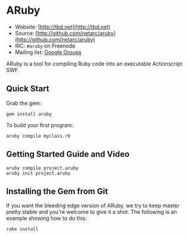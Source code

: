 # ARuby

* Website: [http://tbd.net](http://tbd.net)
* Source: [http://github.com/netarc/aruby](http://github.com/netarc/aruby)
* IRC: `#aruby` on Freenode
* Mailing list: [Google Groups](http://groups.google.com/group/aruby)

ARuby is a tool for compiling Ruby code into an executable Actionscript SWF.

## Quick Start

Grab the gem:

    gem install aruby

To build your first program:

    aruby compile myclass.rb

## Getting Started Guide and Video

    aruby compile project.aruby
    aruby init project.aruby

## Installing the Gem from Git

If you want the bleeding edge version of ARuby, we try to keep master pretty stable
and you're welcome to give it a shot. The following is an example showing how to do this:

    rake install
